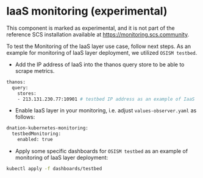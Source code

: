 # IaaS monitoring (experimental)

This component is marked as experimental, and it is not part of the reference SCS installation available
at https://monitoring.scs.community.

To test the Monitoring of the IaaS layer use case, follow next steps.
As an example for monitoring of IaaS layer deployment, we utilized `OSISM testbed`.

- Add the IP address of IaaS into the thanos query store to be able to scrape metrics.

```bash
thanos:
  query:
    stores:
    - 213.131.230.77:10901 # testbed IP address as an example of IaaS
```

- Enable IaaS layer in your monitoring, i.e. adjust `values-observer.yaml` as follows:

```bash
dnation-kubernetes-monitoring:
  testbedMonitoring:
    enabled: true
```

- Apply some specific dashboards for `OSISM testbed` as an example of monitoring of IaaS layer deployment:

```bash
kubectl apply -f dashboards/testbed
```
